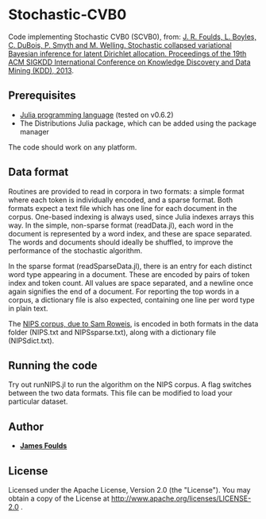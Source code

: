 # Stochastic-CVB0
Code implementing Stochastic CVB0 (SCVB0), from: [J. R. Foulds, L. Boyles, C. DuBois, P. Smyth and M. Welling. Stochastic collapsed variational Bayesian inference for latent Dirichlet allocation. Proceedings of the 19th ACM SIGKDD International Conference on Knowledge Discovery and Data Mining (KDD), 2013](https://dl.acm.org/citation.cfm?id=2487697). 

## Prerequisites

* [Julia programming language](https://julialang.org/) (tested on v0.6.2)
* The Distributions Julia package, which can be added using the package manager

The code should work on any platform.

## Data format

Routines are provided to read in corpora in two formats: a simple format where each token is individually encoded, and a sparse format.  Both formats expect a text file which has one line for each document in the corpus.  One-based indexing is always used, since Julia indexes arrays this way.  In the simple, non-sparse format (readData.jl), each word in the document is represented by a word index, and these are space separated.  The words and documents should ideally be shuffled, to improve the performance of the stochastic algorithm.

In the sparse format (readSparseData.jl), there is an entry for each distinct word type appearing in a document.  These are encoded by pairs of token index and token count.  All values are space separated, and a newline once again signifies the end of a document.  For reporting the top words in a corpus, a dictionary file is also expected, containing one line per word type in plain text.

The [NIPS corpus, due to Sam Roweis](https://cs.nyu.edu/~roweis/data.html), is encoded in both formats in the data folder (NIPS.txt and NIPSsparse.txt), along with a dictionary file (NIPSdict.txt).

## Running the code

Try out runNIPS.jl to run the algorithm on the NIPS corpus.  A flag switches between the two data formats.  This file can be modified to load your particular dataset.

## Author

* [**James Foulds**](http://jfoulds.informationsystems.umbc.edu/)

## License
Licensed under the Apache License, Version 2.0 (the "License"). You may obtain a copy of the License at http://www.apache.org/licenses/LICENSE-2.0 .
